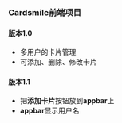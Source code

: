 ### Cardsmile前端项目

#### 版本1.0

* 多用户的卡片管理
* 可添加、删除、修改卡片

#### 版本1.1

* 把**添加卡片**按钮放到**appbar**上
* **appbar**显示用户名